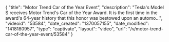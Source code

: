 {
    "title": "Motor Trend Car of the Year Event",
    "description": "Tesla's Model S receives Motor Trend's Car of the Year Award. It is the first time in the award's 64-year history that this honor was bestowed upon an automo...",
    "videoid": "53584",
    "date_created": "1370057155",
    "date_modified": "1418180957",
    "type": "captivate",
    "layout": "video",
    "url": "\/v\/motor-trend-car-of-the-year-event\/53584"
}